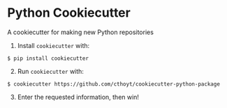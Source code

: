 # Python Cookiecutter

A cookiecutter for making new Python repositories

1. Install `cookiecutter` with:

```shell
$ pip install cookiecutter
```

2. Run `cookiecutter` with:

```shell
$ cookiecutter https://github.com/cthoyt/cookiecutter-python-package
```

3. Enter the requested information, then win!
